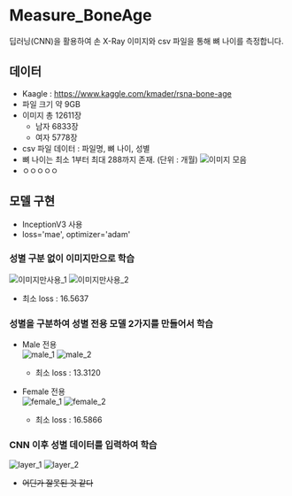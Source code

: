 # Measure_BoneAge
딥러닝(CNN)을 활용하여 손 X-Ray 이미지와 csv 파일을 통해 뼈 나이를 측정합니다.

## 데이터
- Kaagle : https://www.kaggle.com/kmader/rsna-bone-age
- 파일 크기 약 9GB
- 이미지 총 12611장
  - 남자 6833장
  - 여자 5778장
- csv 파일 데이터 : 파일명, 뼈 나이, 성별
- 뼈 나이는 최소 1부터 최대 288까지 존재. (단위 : 개월)
  ![이미지 모음](https://user-images.githubusercontent.com/37574274/91641383-eea77a00-ea5e-11ea-8e4a-15ba9ebb1d88.png)
- ㅇㅇㅇㅇㅇ

## 모델 구현
- InceptionV3 사용
- loss='mae', optimizer='adam'

### 성별 구분 없이 이미지만으로 학습
![이미지만사용_1](https://user-images.githubusercontent.com/37574274/91690208-83fe5780-eba0-11ea-9ede-8527704b02a4.png)
![이미지만사용_2](https://user-images.githubusercontent.com/37574274/91690210-852f8480-eba0-11ea-8893-e1de98c37667.png)  
- 최소 loss : 16.5637

### 성별을 구분하여 성별 전용 모델 2가지를 만들어서 학습
- Male 전용  
![male_1](https://user-images.githubusercontent.com/37574274/91690242-91b3dd00-eba0-11ea-97cd-10142247c20c.png)
![male_2](https://user-images.githubusercontent.com/37574274/91690244-924c7380-eba0-11ea-82c5-8b5e98576533.png)  
  - 최소 loss : 13.3120
  
- Female 전용  
![female_1](https://user-images.githubusercontent.com/37574274/91690289-a7290700-eba0-11ea-8cdf-9cab483bcbdc.png)
![female_2](https://user-images.githubusercontent.com/37574274/91690290-a7c19d80-eba0-11ea-9879-f6bf60ac885b.png)  
  - 최소 loss : 16.5866
  
### CNN 이후 성별 데이터를 입력하여 학습
![layer_1](https://user-images.githubusercontent.com/37574274/91690645-46e69500-eba1-11ea-8315-52fabec4d2e8.png)
![layer_2](https://user-images.githubusercontent.com/37574274/91690651-48b05880-eba1-11ea-86bf-3f826e0b2d48.png)  
- ~~어딘가 잘못된 것 같다~~
